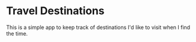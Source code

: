 # Travel Destinations

This is a simple app to keep track of destinations I'd like to visit when I find the time.
